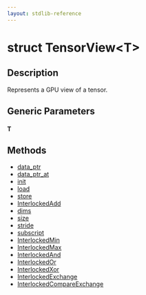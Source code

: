 ```yaml
---
layout: stdlib-reference
---
```


# struct TensorView\<T\>

## Description

Represents a GPU view of a tensor.


## Generic Parameters

####  <a id="typeparam-T"></a>T

## Methods

* [data\_ptr](data_ptr)
* [data\_ptr\_at](data_ptr_at)
* [init](init)
* [load](load)
* [store](store)
* [InterlockedAdd](interlockedadd-0b)
* [dims](dims)
* [size](size)
* [stride](stride)
* [subscript](subscript)
* [InterlockedMin](interlockedmin-0b)
* [InterlockedMax](interlockedmax-0b)
* [InterlockedAnd](interlockedand-0b)
* [InterlockedOr](interlockedor-0b)
* [InterlockedXor](interlockedxor-0b)
* [InterlockedExchange](interlockedexchange-0b)
* [InterlockedCompareExchange](interlockedcompareexchange-0bi)


<!-- RTD-TOC-START
```{toctree}
:titlesonly:
:hidden:

InterlockedAdd <interlockedadd-0b>
InterlockedAnd <interlockedand-0b>
InterlockedCompareExchange <interlockedcompareexchange-0bi>
InterlockedExchange <interlockedexchange-0b>
InterlockedMax <interlockedmax-0b>
InterlockedMin <interlockedmin-0b>
InterlockedOr <interlockedor-0b>
InterlockedXor <interlockedxor-0b>
data_ptr <data_ptr>
data_ptr_at <data_ptr_at>
dims <dims>
init <init>
load <load>
size <size>
store <store>
stride <stride>
subscript <subscript>
```
RTD-TOC-END -->
